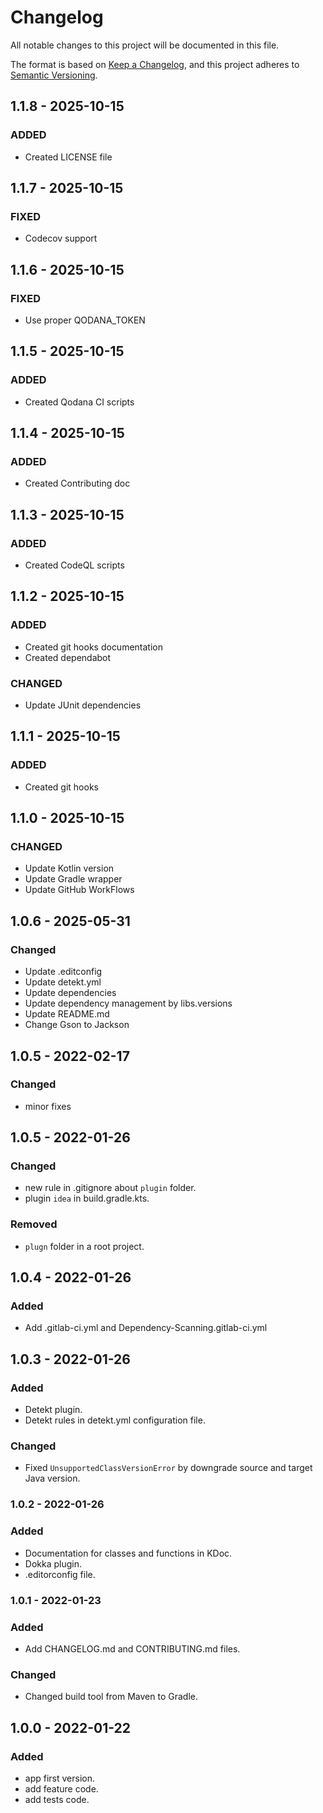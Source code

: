 # Changelog

All notable changes to this project will be documented in this file.

The format is based on [Keep a Changelog](https://keepachangelog.com/en/1.0.0/), and this project adheres
to [Semantic Versioning](https://semver.org/spec/v2.0.0.html).

## 1.1.8 - 2025-10-15

### ADDED

- Created LICENSE file

## 1.1.7 - 2025-10-15

### FIXED

- Codecov support

## 1.1.6 - 2025-10-15

### FIXED

- Use proper QODANA_TOKEN

## 1.1.5 - 2025-10-15

### ADDED

- Created Qodana CI scripts

## 1.1.4 - 2025-10-15

### ADDED

- Created Contributing doc

## 1.1.3 - 2025-10-15

### ADDED

- Created CodeQL scripts

## 1.1.2 - 2025-10-15

### ADDED

- Created git hooks documentation
- Created dependabot

### CHANGED

- Update JUnit dependencies

## 1.1.1 - 2025-10-15

### ADDED

- Created git hooks

## 1.1.0 - 2025-10-15

### CHANGED

- Update Kotlin version
- Update Gradle wrapper
- Update GitHub WorkFlows

## 1.0.6 - 2025-05-31

### Changed

- Update .editconfig
- Update detekt.yml
- Update dependencies
- Update dependency management by libs.versions
- Update README.md
- Change Gson to Jackson

## 1.0.5 - 2022-02-17

### Changed

- minor fixes

## 1.0.5 - 2022-01-26

### Changed

- new rule in .gitignore about `plugin` folder.
- plugin `idea` in build.gradle.kts.

### Removed

- `plugn` folder in a root project.

## 1.0.4 - 2022-01-26

### Added

- Add .gitlab-ci.yml and Dependency-Scanning.gitlab-ci.yml

## 1.0.3 - 2022-01-26

### Added

- Detekt plugin.
- Detekt rules in detekt.yml configuration file.

### Changed

- Fixed `UnsupportedClassVersionError` by downgrade source and target Java version.

### 1.0.2 - 2022-01-26

### Added

- Documentation for classes and functions in KDoc.
- Dokka plugin.
- .editorconfig file.

### 1.0.1 - 2022-01-23

### Added

- Add CHANGELOG.md and CONTRIBUTING.md files.

### Changed

- Changed build tool from Maven to Gradle.

## 1.0.0 - 2022-01-22

### Added

- app first version.
- add feature code.
- add tests code.
